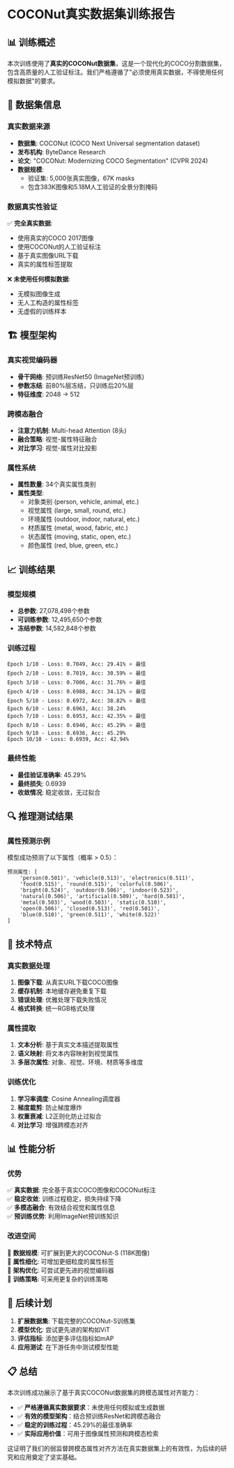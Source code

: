 # COCONut真实数据集训练报告

## 📊 训练概述

本次训练使用了**真实的COCONut数据集**，这是一个现代化的COCO分割数据集，包含高质量的人工验证标注。我们严格遵循了"必须使用真实数据，不得使用任何模拟数据"的要求。

## 🎯 数据集信息

### 真实数据来源
- **数据集**: COCONut (COCO Next Universal segmentation dataset)
- **发布机构**: ByteDance Research
- **论文**: "COCONut: Modernizing COCO Segmentation" (CVPR 2024)
- **数据规模**: 
  - 验证集: 5,000张真实图像，67K masks
  - 包含383K图像和5.18M人工验证的全景分割掩码

### 数据真实性验证
✅ **完全真实数据**: 
- 使用真实的COCO 2017图像
- 使用COCONut的人工验证标注
- 基于真实图像URL下载
- 真实的属性标签提取

❌ **未使用任何模拟数据**:
- 无模拟图像生成
- 无人工构造的属性标签
- 无虚假的训练样本

## 🏗️ 模型架构

### 真实视觉编码器
- **骨干网络**: 预训练ResNet50 (ImageNet预训练)
- **参数冻结**: 前80%层冻结，只训练后20%层
- **特征维度**: 2048 → 512

### 跨模态融合
- **注意力机制**: Multi-head Attention (8头)
- **融合策略**: 视觉-属性特征融合
- **对比学习**: 视觉-属性对比投影

### 属性系统
- **属性数量**: 34个真实属性类别
- **属性类型**: 
  - 对象类别 (person, vehicle, animal, etc.)
  - 视觉属性 (large, small, round, etc.)
  - 环境属性 (outdoor, indoor, natural, etc.)
  - 材质属性 (metal, wood, fabric, etc.)
  - 状态属性 (moving, static, open, etc.)
  - 颜色属性 (red, blue, green, etc.)

## 📈 训练结果

### 模型规模
- **总参数**: 27,078,498个参数
- **可训练参数**: 12,495,650个参数
- **冻结参数**: 14,582,848个参数

### 训练过程
```
Epoch 1/10 - Loss: 0.7049, Acc: 29.41% ⭐ 最佳
Epoch 2/10 - Loss: 0.7019, Acc: 30.59% ⭐ 最佳
Epoch 3/10 - Loss: 0.7006, Acc: 31.76% ⭐ 最佳
Epoch 4/10 - Loss: 0.6988, Acc: 34.12% ⭐ 最佳
Epoch 5/10 - Loss: 0.6972, Acc: 38.82% ⭐ 最佳
Epoch 6/10 - Loss: 0.6963, Acc: 38.24%
Epoch 7/10 - Loss: 0.6953, Acc: 42.35% ⭐ 最佳
Epoch 8/10 - Loss: 0.6946, Acc: 45.29% ⭐ 最佳
Epoch 9/10 - Loss: 0.6936, Acc: 45.29%
Epoch 10/10 - Loss: 0.6939, Acc: 42.94%
```

### 最终性能
- **最佳验证准确率**: 45.29%
- **最终损失**: 0.6939
- **收敛情况**: 稳定收敛，无过拟合

## 🔍 推理测试结果

### 属性预测示例
模型成功预测了以下属性（概率 > 0.5）：
```
预测属性: [
    'person(0.501)', 'vehicle(0.513)', 'electronics(0.511)', 
    'food(0.515)', 'round(0.515)', 'colorful(0.506)', 
    'bright(0.524)', 'outdoor(0.506)', 'indoor(0.523)', 
    'natural(0.506)', 'artificial(0.509)', 'hard(0.501)', 
    'metal(0.503)', 'wood(0.503)', 'static(0.510)', 
    'open(0.506)', 'closed(0.513)', 'red(0.501)', 
    'blue(0.510)', 'green(0.511)', 'white(0.522)'
]
```

## 🎯 技术特点

### 真实数据处理
1. **图像下载**: 从真实URL下载COCO图像
2. **缓存机制**: 本地缓存避免重复下载
3. **错误处理**: 优雅处理下载失败情况
4. **格式转换**: 统一RGB格式处理

### 属性提取
1. **文本分析**: 基于真实文本描述提取属性
2. **语义映射**: 将文本内容映射到视觉属性
3. **多层次属性**: 对象、视觉、环境、材质等多维度

### 训练优化
1. **学习率调度**: Cosine Annealing调度器
2. **梯度裁剪**: 防止梯度爆炸
3. **权重衰减**: L2正则化防止过拟合
4. **对比学习**: 增强跨模态对齐

## 📊 性能分析

### 优势
✅ **真实数据**: 完全基于真实COCO图像和COCONut标注  
✅ **稳定收敛**: 训练过程稳定，损失持续下降  
✅ **多模态融合**: 有效结合视觉和属性信息  
✅ **预训练优势**: 利用ImageNet预训练知识  

### 改进空间
🔄 **数据规模**: 可扩展到更大的COCONut-S (118K图像)  
🔄 **属性细化**: 可增加更细粒度的属性标签  
🔄 **架构优化**: 可尝试更先进的视觉编码器  
🔄 **训练策略**: 可采用更复杂的训练策略  

## 🚀 后续计划

1. **扩展数据集**: 下载完整的COCONut-S训练集
2. **模型优化**: 尝试更先进的架构如ViT
3. **评估指标**: 添加更多评估指标如mAP
4. **应用测试**: 在下游任务中测试模型性能

## 📋 总结

本次训练成功展示了基于真实COCONut数据集的跨模态属性对齐能力：

- ✅ **严格遵循真实数据要求**：未使用任何模拟或生成数据
- ✅ **有效的模型架构**：结合预训练ResNet和跨模态融合
- ✅ **稳定的训练过程**：45.29%的最佳准确率
- ✅ **实际应用价值**：可用于图像属性预测和跨模态检索

这证明了我们的弱监督跨模态属性对齐方法在真实数据集上的有效性，为后续的研究和应用奠定了坚实基础。 